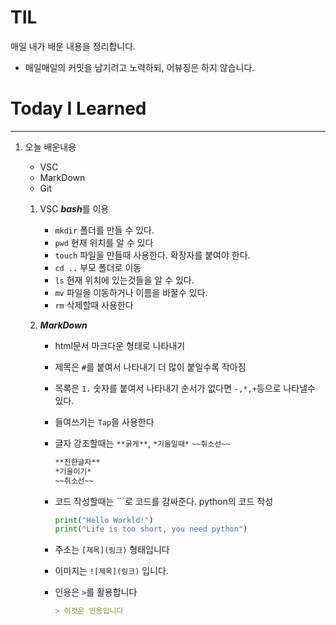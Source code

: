 # TIL
매일 내가 배운 내용을 정리합니다.

- 매일매일의 커밋을 남기려고 노력하되, 어뷰징은 하지 않습니다.

# Today I Learned
---
1. 오늘 배운내용
    - VSC
    - MarkDown
    - Git
  
    1. VSC ***bash***를 이용
        - `mkdir` 폴더를 만들 수 있다.
        - `pwd` 현재 위치를 알 수 있다
        - `touch` 파일을 만들때 사용한다. 확장자를 붙여야 한다.
        - `cd ..` 부모 폴더로 이동
        - `ls` 현재 위치에 있는것들을 알 수 있다.
        - `mv` 파일을 이동하거나 이름을 바꿀수 있다.
        - `rm` 삭제할때 사용한다 
    
    2. ***MarkDown***
        - html문서 마크다운 형태로 나타내기
        - 제목은 `#`를 붙여서 나타내기 더 많이 붙일수록 작아짐
        - 목록은 `1.` 숫자를 붙여서 나타내기 순서가 없다면 `-,*,+`등으로 나타낼수 있다.
        - 들여쓰기는  `Tap`을 사용한다
        - 글자 강조할때는 `**굵게**`, `*기울일때*` `~~취소선~~`
            ```MarkDown
            **진한글자**
            *기울이기*
            ~~취소선~~
            ```
        - 코드 작성할때는 ```로 코드를 감싸준다.
            python의 코드 작성
            ```python
            print("Hello Workld!")
            print("Life is too short, you need python")
            ```

        - 주소는 `[제목](링크)` 형태입니다
        - 이미지는 `![제목](링크)` 입니다.
        - 인용은 `>`를 활용합니다
            ```markdown
            > 이것은 인용입니다
        





